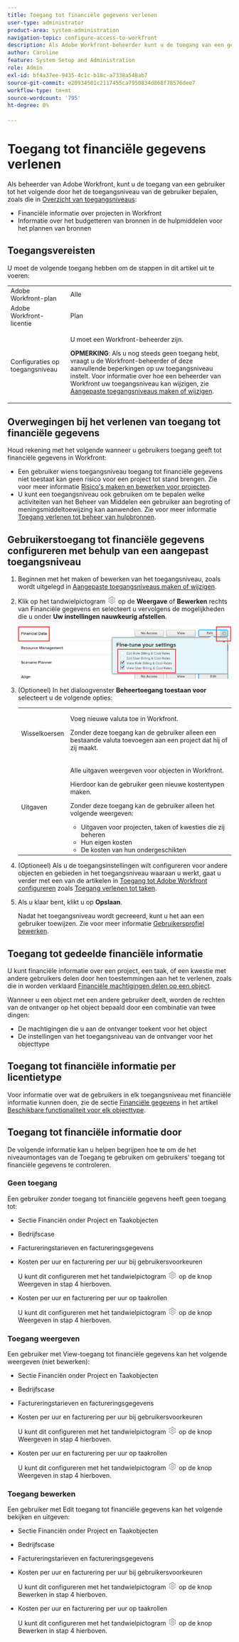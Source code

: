 ```yaml
---
title: Toegang tot financiële gegevens verlenen
user-type: administrator
product-area: system-administration
navigation-topic: configure-access-to-workfront
description: Als Adobe Workfront-beheerder kunt u de toegang van een gebruiker tot financiële gegevens in Workfront definiëren via hun toegangsniveau.
author: Caroline
feature: System Setup and Administration
role: Admin
exl-id: bf4a37ee-9435-4c1c-b18c-a7338a548ab7
source-git-commit: e20934501c2117455ca7950834d868f78576dee7
workflow-type: tm+mt
source-wordcount: '795'
ht-degree: 0%

---
```


# Toegang tot financiële gegevens verlenen

Als beheerder van Adobe Workfront, kunt u de toegang van een gebruiker tot het volgende door het de toegangsniveau van de gebruiker bepalen, zoals die in [Overzicht van toegangsniveaus](../../../administration-and-setup/add-users/access-levels-and-object-permissions/access-levels-overview.md):

* Financiële informatie over projecten in Workfront
* Informatie over het budgetteren van bronnen in de hulpmiddelen voor het plannen van bronnen

## Toegangsvereisten

U moet de volgende toegang hebben om de stappen in dit artikel uit te voeren:

<table style="table-layout:auto"> 
 <col> 
 <col> 
 <tbody> 
  <tr> 
   <td role="rowheader">Adobe Workfront-plan</td> 
   <td>Alle</td> 
  </tr> 
  <tr> 
   <td role="rowheader">Adobe Workfront-licentie</td> 
   <td>Plan</td> 
  </tr> 
  <tr> 
   <td role="rowheader">Configuraties op toegangsniveau</td> 
   <td> <p>U moet een Workfront-beheerder zijn.</p> <p><b>OPMERKING</b>: Als u nog steeds geen toegang hebt, vraagt u de Workfront-beheerder of deze aanvullende beperkingen op uw toegangsniveau instelt. Voor informatie over hoe een beheerder van Workfront uw toegangsniveau kan wijzigen, zie <a href="../../../administration-and-setup/add-users/configure-and-grant-access/create-modify-access-levels.md" class="MCXref xref" data-mc-variable-override="">Aangepaste toegangsniveaus maken of wijzigen</a>.</p> </td> 
  </tr> 
 </tbody> 
</table>

## Overwegingen bij het verlenen van toegang tot financiële gegevens

Houd rekening met het volgende wanneer u gebruikers toegang geeft tot financiële gegevens in Workfront:

* Een gebruiker wiens toegangsniveau toegang tot financiële gegevens niet toestaat kan geen risico voor een project tot stand brengen. Zie voor meer informatie [Risico&#39;s maken en bewerken voor projecten](../../../manage-work/projects/define-a-business-case/create-edit-risks-on-projects.md).
* U kunt een toegangsniveau ook gebruiken om te bepalen welke activiteiten van het Beheer van Middelen een gebruiker aan begroting of meningsmiddeltoewijzing kan aanwenden. Zie voor meer informatie [Toegang verlenen tot beheer van hulpbronnen](../../../administration-and-setup/add-users/configure-and-grant-access/grant-access-resource-management.md).

## Gebruikerstoegang tot financiële gegevens configureren met behulp van een aangepast toegangsniveau

1. Beginnen met het maken of bewerken van het toegangsniveau, zoals wordt uitgelegd in [Aangepaste toegangsniveaus maken of wijzigen](../../../administration-and-setup/add-users/configure-and-grant-access/create-modify-access-levels.md).
1. Klik op het tandwielpictogram ![](assets/gear-icon-settings.png) op de **Weergave** of **Bewerken** rechts van Financiële gegevens en selecteert u vervolgens de mogelijkheden die u onder **Uw instellingen nauwkeurig afstellen**.

   ![](assets/financial-data-fine-tune-nwe.png)

1. (Optioneel) In het dialoogvenster **Beheertoegang toestaan voor** selecteert u de volgende opties:

   <table style="table-layout:auto"> 
    <col> 
    <col> 
    <tbody> 
     <tr> 
      <td role="rowheader">Wisselkoersen</td> 
      <td> <p>Voeg nieuwe valuta toe in Workfront.</p> <p>Zonder deze toegang kan de gebruiker alleen een bestaande valuta toevoegen aan een project dat hij of zij maakt.</p> </td> 
     </tr> 
     <tr> 
      <td role="rowheader">Uitgaven</td> 
      <td> <p>Alle uitgaven weergeven voor objecten in Workfront.</p> <p>Hierdoor kan de gebruiker geen nieuwe kostentypen maken.</p> <p>Zonder deze toegang kan de gebruiker alleen het volgende weergeven:</p> 
       <ul> 
        <li>Uitgaven voor projecten, taken of kwesties die zij beheren</li> 
        <li>Hun eigen kosten</li> 
        <li>De kosten van hun ondergeschikten</li> 
       </ul> </td> 
     </tr> 
    </tbody> 
   </table>

1. (Optioneel) Als u de toegangsinstellingen wilt configureren voor andere objecten en gebieden in het toegangsniveau waaraan u werkt, gaat u verder met een van de artikelen in [Toegang tot Adobe Workfront configureren](../../../administration-and-setup/add-users/configure-and-grant-access/configure-access.md) zoals [Toegang verlenen tot taken](../../../administration-and-setup/add-users/configure-and-grant-access/grant-access-tasks.md).
1. Als u klaar bent, klikt u op **Opslaan**.

   Nadat het toegangsniveau wordt gecreeerd, kunt u het aan een gebruiker toewijzen. Zie voor meer informatie [Gebruikersprofiel bewerken](../../../administration-and-setup/add-users/create-and-manage-users/edit-a-users-profile.md).

## Toegang tot gedeelde financiële informatie

U kunt financiële informatie over een project, een taak, of een kwestie met andere gebruikers delen door hen toestemmingen aan het te verlenen, zoals die in worden verklaard [Financiële machtigingen delen op een object](../../../workfront-basics/grant-and-request-access-to-objects/share-financial-permissions-object.md).

<!--
If you make changes here, make them also in the "Grant access to" articles where this snippet had to be converted to text:
* reports, dashboards, and calendars
* financial data
* issue
-->

Wanneer u een object met een andere gebruiker deelt, worden de rechten van de ontvanger op het object bepaald door een combinatie van twee dingen:

* De machtigingen die u aan de ontvanger toekent voor het object
* De instellingen van het toegangsniveau van de ontvanger voor het objecttype

## Toegang tot financiële informatie per licentietype

Voor informatie over wat de gebruikers in elk toegangsniveau met financiële informatie kunnen doen, zie de sectie [Financiële gegevens](../../../administration-and-setup/add-users/access-levels-and-object-permissions/functionality-available-for-each-object-type.md#financia) in het artikel [Beschikbare functionaliteit voor elk objecttype](../../../administration-and-setup/add-users/access-levels-and-object-permissions/functionality-available-for-each-object-type.md).

## Toegang tot financiële informatie door

De volgende informatie kan u helpen begrijpen hoe te om de het niveaumontages van de Toegang te gebruiken om gebruikers&#39; toegang tot financiële gegevens te controleren.

### Geen toegang

Een gebruiker zonder toegang tot financiële gegevens heeft geen toegang tot:

* Sectie Financiën onder Project en Taakobjecten
* Bedrijfscase
* Factureringstarieven en factureringsgegevens
* Kosten per uur en facturering per uur bij gebruikersvoorkeuren

   U kunt dit configureren met het tandwielpictogram ![](assets/gear-icon-settings.png) op de knop Weergeven in stap 4 hierboven.

* Kosten per uur en facturering per uur op taakrollen

   U kunt dit configureren met het tandwielpictogram ![](assets/gear-icon-settings.png) op de knop Weergeven in stap 4 hierboven.

### Toegang weergeven

Een gebruiker met View-toegang tot financiële gegevens kan het volgende weergeven (niet bewerken):

* Sectie Financiën onder Project en Taakobjecten
* Bedrijfscase
* Factureringstarieven en factureringsgegevens
* Kosten per uur en facturering per uur bij gebruikersvoorkeuren

   U kunt dit configureren met het tandwielpictogram ![](assets/gear-icon-settings.png) op de knop Weergeven in stap 4 hierboven.

* Kosten per uur en facturering per uur op taakrollen

   U kunt dit configureren met het tandwielpictogram ![](assets/gear-icon-settings.png) op de knop Weergeven in stap 4 hierboven.

### Toegang bewerken

Een gebruiker met Edit toegang tot financiële gegevens kan het volgende bekijken en uitgeven:

* Sectie Financiën onder Project en Taakobjecten
* Bedrijfscase
* Factureringstarieven en factureringsgegevens
* Kosten per uur en facturering per uur bij gebruikersvoorkeuren

   U kunt dit configureren met het tandwielpictogram ![](assets/gear-icon-settings.png) op de knop Bewerken in stap 4 hierboven.

* Kosten per uur en facturering per uur op taakrollen

   U kunt dit configureren met het tandwielpictogram ![](assets/gear-icon-settings.png) op de knop Bewerken in stap 4 hierboven.
